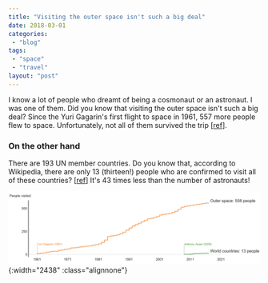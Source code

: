 ```yaml
---
title: "Visiting the outer space isn't such a big deal"
date: 2018-03-01
categories: 
 - "blog"
tags: 
 - "space"
 - "travel"
layout: "post"
---
```


I know a lot of people who dreamt of being a cosmonaut or an astronaut. I was one of them. Did you know that visiting the outer space isn't such a big deal? Since the Yuri Gagarin's first flight to space in 1961, 557 more people flew to space. Unfortunately, not all of them survived the trip [[ref](https://en.wikipedia.org/wiki/List_of_astronauts_by_first_flight)].

### On the other hand

There are 193 UN member countries. Do you know that, according to Wikipedia, there are only 13 (thirteen!) people who are confirmed to visit all of these countries? [[ref](https://en.wikipedia.org/wiki/List_of_people_by_number_of_countries_visited)] It's 43 times less than the number of astronauts!

![558 people visited space; 13 people visited all the countries in the world](/assets/img/2018/03/screen-shot-2018-03-01-at-23-20-18.png){:width="2438" :class="alignnone"}

